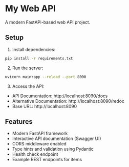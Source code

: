 # My Web API

A modern FastAPI-based web API project.

## Setup

1. Install dependencies:
```bash
pip install -r requirements.txt
```

2. Run the server:
```bash
uvicorn main:app --reload --port 8090
```

3. Access the API:
- API Documentation: http://localhost:8090/docs
- Alternative Documentation: http://localhost:8090/redoc
- Base URL: http://localhost:8090

## Features

- Modern FastAPI framework
- Interactive API documentation (Swagger UI)
- CORS middleware enabled
- Type hints and validation using Pydantic
- Health check endpoint
- Example REST endpoints for items
